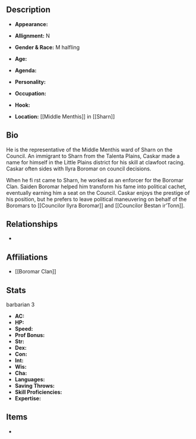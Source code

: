 ## Description
- **Appearance:** 

- **Allignment:** N

- **Gender & Race:** M halfling

- **Age:** 

- **Agenda:** 

- **Personality:** 

- **Occupation:** 

- **Hook:** 

- **Location:** [[Middle Menthis]] in [[Sharn]]

## Bio
He is the representative of the Middle Menthis ward of Sharn on the Council. An immigrant to Sharn from the Talenta Plains, Caskar made a name for himself in the Little Plains district for his skill at clawfoot racing. Caskar often sides with Ilyra Boromar on council decisions.

When he fi rst came to Sharn, he worked as an enforcer for the Boromar Clan. Saiden Boromar helped him transform his fame into political cachet, eventually earning him a seat on the Council. Caskar enjoys the prestige of his position, but he prefers to leave political maneuvering on behalf of the Boromars to [[Councilor Ilyra Boromar]] and [[Councilor Bestan ir’Tonn]].

## Relationships
- 

## Affiliations
- [[Boromar Clan]]

## Stats
barbarian 3
- **AC:** 
- **HP:** 
- **Speed:** 
- **Prof Bonus:** 
- **Str:** 
- **Dex:** 
- **Con:** 
- **Int:** 
- **Wis:** 
- **Cha:** 
- **Languages:** 
- **Saving Throws:** 
- **Skill Proficiencies:** 
- **Expertise:** 


## Items
- 
